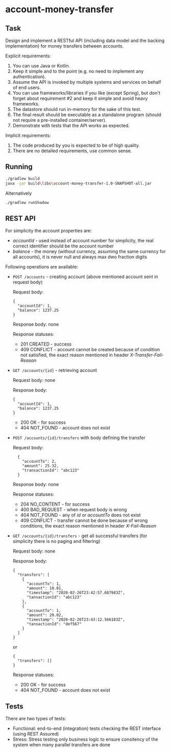 # account-money-transfer

## Task
Design and implement a RESTful API (including data model and the backing implementation) for
money transfers between accounts.

Explicit requirements:
1. You can use Java or Kotlin.
2. Keep it simple and to the point (e.g. no need to implement any authentication).
3. Assume the API is invoked by multiple systems and services on behalf of end users.
4. You can use frameworks/libraries if you like (except Spring), but don't forget about
requirement #2 and keep it simple and avoid heavy frameworks.
5. The datastore should run in-memory for the sake of this test.
6. The final result should be executable as a standalone program (should not require a
pre-installed container/server).
7. Demonstrate with tests that the API works as expected.

Implicit requirements:
1. The code produced by you is expected to be of high quality.
2. There are no detailed requirements, use common sense.

## Running
```bash
./gradlew build
java -jar build\libs\account-money-transfer-1.0-SNAPSHOT-all.jar
```

Alternatively
```bash
./gradlew runShadow
```

## REST API
For simplicity the account properties are:
* _accountId_ - used instead of account number for simplicity, the real correct identifier should be the account number
* _balance_ - the money (without currency, assuming the same currency for all accounts), it is never null and always max dwo fraction digits

Following operations are available:
* `POST /accounts` - creating account (above mentioned account sent in request body)
  
  Request body:
  ```
  {
    "accountId": 1,
    "balance": 1237.25
  }
  ```
  
  Response body: none
  
  Response statuses:
  * 201 CREATED - success
  * 409 CONFLICT - account cannot be created because of condition not satisfied, the exact reason mentioned in header _X-Transfer-Fail-Reason_
* `GET /accounts/{id}` - retrieving account

  Request body: none
  
  Response body:
  ```
  {
    "accountId": 1,
    "balance": 1237.25
  }
  ```
  * 200 OK - for success
  * 404 NOT_FOUND - account does not exist
* `POST /accounts/{id}/transfers` with body defining the transfer
  
  Request body:
  ```
    {
      "accountTo": 2,
      "amount": 25.32,
      "transactionId": "abc123"
    }
  ```
  Response body: none
  
  Response statuses:
  * 204 NO_CONTENT - for success
  * 400 BAD_REQUEST - when request body is wrong
  * 404 NOT_FOUND - any of _id_ or _accountTo_ does not exist
  * 409 CONFLICT - transfer cannot be done because of wrong conditions, the exact reason mentioned in header _X-Fail-Reason_
* `GET /accounts/{id}/transfers` - get all successful transfers (for simplicity there is no paging and filtering)
  
  Request body: none
  
  Response body:
  ```
  {
    "transfers": [
      {
        "accountTo": 1,
        "amount": 10.01,
        "timestamp": "2020-02-26T23:42:57.687983Z",
        "tansactionId": "abc123"
      },
      {
        "accountTo": 1,
        "amount": 20.02,
        "timestamp": "2020-02-26T23:43:12.566183Z",
        "tansactionId": "def567"
      }
    ]
  }
  ```
  or
  ```
  {
    "transfers": []
  }
  ```
  Response statuses:
  * 200 OK - for success
  * 404 NOT_FOUND - account does not exist

## Tests
There are two types of tests: 
* Functional: end-to-end (integration) tests checking the REST interface (using REST Assured)
* Stress: Stress testing only business logic to ensure consitency of the system when many parallel transfers are done
